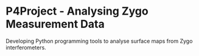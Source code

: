 # P4Project - Analysing Zygo Measurement Data
Developing Python programming tools to analyse surface maps from Zygo interferometers.
